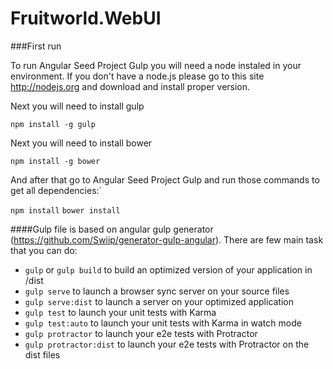 # Fruitworld.WebUI

###First run

To run Angular Seed Project Gulp you will need a node instaled in your environment. If you don't have a node.js please go to this site http://nodejs.org and download and install proper version.

Next you will need to install gulp

`npm install -g gulp`

Next you will need to install bower

`npm install -g bower`

And after that go to Angular Seed Project Gulp and run those commands to get all dependencies:`

`npm install`
`bower install`

####Gulp file is based on angular gulp generator (https://github.com/Swiip/generator-gulp-angular). There are few main task that you can do:

- `gulp` or `gulp build` to build an optimized version of your application in /dist
- `gulp serve` to launch a browser sync server on your source files
- `gulp serve:dist` to launch a server on your optimized application
- `gulp test` to launch your unit tests with Karma
- `gulp test:auto` to launch your unit tests with Karma in watch mode
- `gulp protractor` to launch your e2e tests with Protractor
- `gulp protractor:dist` to launch your e2e tests with Protractor on the dist files
